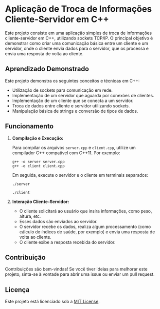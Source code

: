 # Aplicação de Troca de Informações Cliente-Servidor em C++

Este projeto consiste em uma aplicação simples de troca de informações cliente-servidor em C++, utilizando sockets TCP/IP. O principal objetivo é demonstrar como criar uma comunicação básica entre um cliente e um servidor, onde o cliente envia dados para o servidor, que os processa e envia uma resposta de volta ao cliente.

## Aprendizado Demonstrado

Este projeto demonstra os seguintes conceitos e técnicas em C++:

- Utilização de sockets para comunicação em rede.
- Implementação de um servidor que aguarda por conexões de clientes.
- Implementação de um cliente que se conecta a um servidor.
- Troca de dados entre cliente e servidor utilizando sockets.
- Manipulação básica de strings e conversão de tipos de dados.

## Funcionamento

1. **Compilação e Execução:**

   Para compilar os arquivos `server.cpp` e `client.cpp`, utilize um compilador C++ compatível com C++11. Por exemplo:

   ```
   g++ -o server server.cpp
   g++ -o client client.cpp
   ```

   Em seguida, execute o servidor e o cliente em terminais separados:

   ```
   ./server
   ```

   ```
   ./client
   ```

2. **Interação Cliente-Servidor:**

   - O cliente solicitará ao usuário que insira informações, como peso, altura, etc.
   - Esses dados são enviados ao servidor.
   - O servidor recebe os dados, realiza algum processamento (como cálculo de índices de saúde, por exemplo) e envia uma resposta de volta ao cliente.
   - O cliente exibe a resposta recebida do servidor.

## Contribuição

Contribuições são bem-vindas! Se você tiver ideias para melhorar este projeto, sinta-se à vontade para abrir uma issue ou enviar um pull request.

## Licença

Este projeto está licenciado sob a [MIT License](LICENSE).

